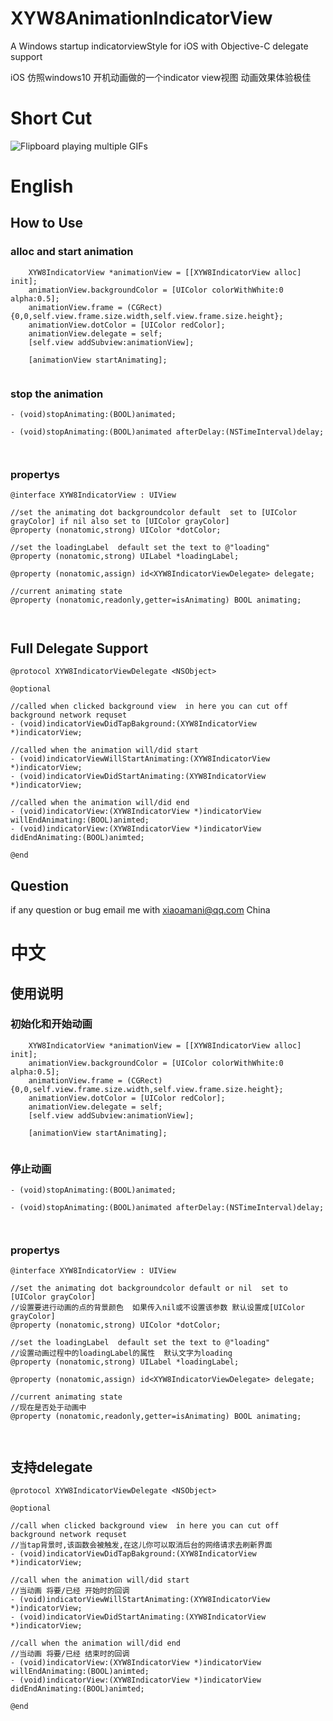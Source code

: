 # XYW8AnimationIndicatorView
A Windows startup  indicatorviewStyle for iOS with Objective-C delegate support

iOS 仿照windows10 开机动画做的一个indicator view视图 动画效果体验极佳

# Short Cut
![Flipboard playing multiple GIFs](https://github.com/levinXiao/XYW8AnimationIndicatorView/raw/master/XYW8IndicatorView.gif)

# English
## How to Use

### alloc and start animation
```
    XYW8IndicatorView *animationView = [[XYW8IndicatorView alloc] init];
    animationView.backgroundColor = [UIColor colorWithWhite:0 alpha:0.5];
    animationView.frame = (CGRect){0,0,self.view.frame.size.width,self.view.frame.size.height};
    animationView.dotColor = [UIColor redColor];
    animationView.delegate = self;
    [self.view addSubview:animationView];
    
    [animationView startAnimating];
    
```

### stop the animation

``` 
- (void)stopAnimating:(BOOL)animated;

- (void)stopAnimating:(BOOL)animated afterDelay:(NSTimeInterval)delay;

    
```

### propertys

``` 
@interface XYW8IndicatorView : UIView

//set the animating dot backgroundcolor default  set to [UIColor grayColor] if nil also set to [UIColor grayColor]
@property (nonatomic,strong) UIColor *dotColor;

//set the loadingLabel  default set the text to @"loading"
@property (nonatomic,strong) UILabel *loadingLabel;

@property (nonatomic,assign) id<XYW8IndicatorViewDelegate> delegate;

//current animating state
@property (nonatomic,readonly,getter=isAnimating) BOOL animating;

    
```

## Full Delegate Support
```
@protocol XYW8IndicatorViewDelegate <NSObject>

@optional

//called when clicked background view  in here you can cut off background network requset
- (void)indicatorViewDidTapBakground:(XYW8IndicatorView *)indicatorView;

//called when the animation will/did start
- (void)indicatorViewWillStartAnimating:(XYW8IndicatorView *)indicatorView;
- (void)indicatorViewDidStartAnimating:(XYW8IndicatorView *)indicatorView;

//called when the animation will/did end
- (void)indicatorView:(XYW8IndicatorView *)indicatorView willEndAnimating:(BOOL)animted;
- (void)indicatorView:(XYW8IndicatorView *)indicatorView didEndAnimating:(BOOL)animted;

@end

```

## Question
if any question or bug  email me with xiaoamani@qq.com China

# 中文

## 使用说明

### 初始化和开始动画
```
    XYW8IndicatorView *animationView = [[XYW8IndicatorView alloc] init];
    animationView.backgroundColor = [UIColor colorWithWhite:0 alpha:0.5];
    animationView.frame = (CGRect){0,0,self.view.frame.size.width,self.view.frame.size.height};
    animationView.dotColor = [UIColor redColor];
    animationView.delegate = self;
    [self.view addSubview:animationView];
    
    [animationView startAnimating];
    
```

### 停止动画

``` 
- (void)stopAnimating:(BOOL)animated;

- (void)stopAnimating:(BOOL)animated afterDelay:(NSTimeInterval)delay;

    
```

### propertys

``` 
@interface XYW8IndicatorView : UIView

//set the animating dot backgroundcolor default or nil  set to [UIColor grayColor]
//设置要进行动画的点的背景颜色  如果传入nil或不设置该参数 默认设置成[UIColor grayColor]
@property (nonatomic,strong) UIColor *dotColor;

//set the loadingLabel  default set the text to @"loading"
//设置动画过程中的loadingLabel的属性  默认文字为loading
@property (nonatomic,strong) UILabel *loadingLabel;

@property (nonatomic,assign) id<XYW8IndicatorViewDelegate> delegate;

//current animating state
//现在是否处于动画中
@property (nonatomic,readonly,getter=isAnimating) BOOL animating;

    
```

## 支持delegate
```
@protocol XYW8IndicatorViewDelegate <NSObject>

@optional

//call when clicked background view  in here you can cut off background network requset
//当tap背景时,该函数会被触发,在这儿你可以取消后台的网络请求去刷新界面
- (void)indicatorViewDidTapBakground:(XYW8IndicatorView *)indicatorView;

//call when the animation will/did start
//当动画 将要/已经 开始时的回调
- (void)indicatorViewWillStartAnimating:(XYW8IndicatorView *)indicatorView;
- (void)indicatorViewDidStartAnimating:(XYW8IndicatorView *)indicatorView;

//call when the animation will/did end
//当动画 将要/已经 结束时的回调
- (void)indicatorView:(XYW8IndicatorView *)indicatorView willEndAnimating:(BOOL)animted;
- (void)indicatorView:(XYW8IndicatorView *)indicatorView didEndAnimating:(BOOL)animted;

@end

```

